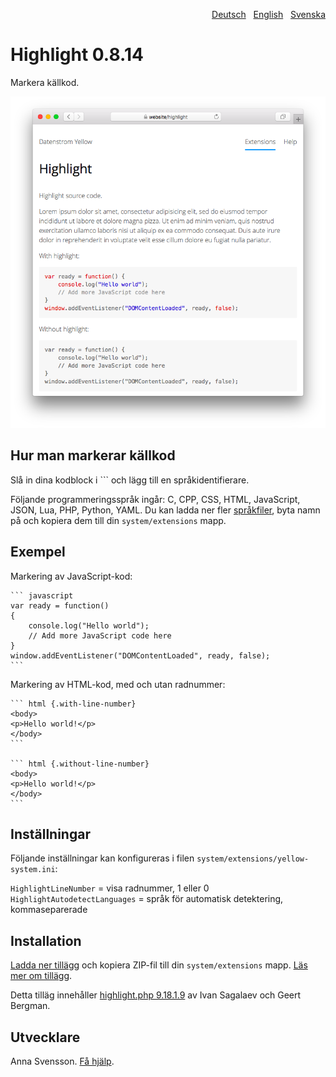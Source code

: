 <p align="right"><a href="README-de.md">Deutsch</a> &nbsp; <a href="README.md">English</a> &nbsp; <a href="README-sv.md">Svenska</a></p>

# Highlight 0.8.14

Markera källkod.

<p align="center"><img src="highlight-screenshot.png?raw=true" alt="Skärmdump"></p>

## Hur man markerar källkod

Slå in dina kodblock i \`\`\` och lägg till en språkidentifierare. 

Följande programmeringsspråk ingår: C, CPP, CSS, HTML, JavaScript, JSON, Lua, PHP, Python, YAML. Du kan ladda ner fler [språkfiler](https://github.com/scrivo/highlight.php/tree/master/src/Highlight/languages), byta namn på och kopiera dem till din `system/extensions` mapp.

## Exempel

Markering av JavaScript-kod:

    ``` javascript
    var ready = function() 
    {
        console.log("Hello world");
        // Add more JavaScript code here
    }
    window.addEventListener("DOMContentLoaded", ready, false);
    ```

Markering av HTML-kod, med och utan radnummer:
    
    ``` html {.with-line-number}
    <body>
    <p>Hello world!</p>
    </body>
    ```

    ``` html {.without-line-number}
    <body>
    <p>Hello world!</p>
    </body>
    ```

## Inställningar

Följande inställningar kan konfigureras i filen `system/extensions/yellow-system.ini`:

`HighlightLineNumber` = visa radnummer, 1 eller 0  
`HighlightAutodetectLanguages` = språk för automatisk detektering, kommaseparerade  

## Installation

[Ladda ner tillägg](https://github.com/annaesvensson/yellow-highlight/archive/main.zip) och kopiera ZIP-fil till din `system/extensions` mapp. [Läs mer om tillägg](https://github.com/annaesvensson/yellow-update/tree/main/README-sv.md).

Detta tilläg innehåller [highlight.php 9.18.1.9](https://github.com/scrivo/highlight.php) av Ivan Sagalaev och Geert Bergman.

## Utvecklare

Anna Svensson. [Få hjälp](https://datenstrom.se/sv/yellow/help/).